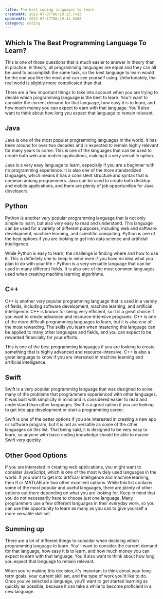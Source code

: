 ```yaml
---
title: The best coding languages to learn
createdAt: 2022-07-07T06:10:13.743Z
updatedAt: 2022-07-17T06:29:42.560Z
category: coding
---
```


## Which Is The Best Programming Language To Learn?

This is one of those questions that is much easier to answer in theory than in practice. In theory, all programming languages are equal and they can all be used to accomplish the same task, so the best language to learn would be the one you like the most and can see yourself using. Unfortunately, the real world is slightly more complicated than that.

There are a few important things to take into account when you are trying to decide which programming language is the best to learn. You'll want to consider the current demand for that language, how easy it is to learn, and how much money you can expect to earn with that language. You'll also want to think about how long you expect that language to remain relevant.

## Java

Java is one of the most popular programming languages in the world. It has been around for over two decades and is expected to remain highly relevant for many years to come. This is one of the languages that can be used to create both web and mobile applications, making it a very versatile option.

Java is a very easy language to learn, especially if you are a beginner with no programming experience. It is also one of the more standardized languages, which means it has a consistent structure and syntax that is common among programmers. Java can be used to create both desktop and mobile applications, and there are plenty of job opportunities for Java developers.

## Python

Python is another very popular programming language that is not only simple to learn, but also very easy to read and understand. This language can be used for a variety of different purposes, including web and software development, machine learning, and scientific computing. Python is one of the best options if you are looking to get into data science and artificial intelligence.

While Python is easy to learn, the challenge is finding where and how to use it. This is definitely one to keep in mind even if you have no idea what you plan to do with your life – Python is a very versatile language that can be used in many different fields. It is also one of the most common languages used when creating machine learning algorithms.

## C++

C++ is another very popular programming language that is used in a variety of fields, including software development, machine learning, and artificial intelligence. C++ is known for being very efficient, so it is a great choice if you want to create advanced and resource-intensive programs.
C++ is one of the more difficult programming languages to learn, but it is also one of the most rewarding. The skills you learn when mastering this language can be applied to many other languages and fields, and you can expect to be rewarded financially for your efforts.

This is one of the best programming languages if you are looking to create something that is highly advanced and resource-intensive. C++ is also a great language to know if you are interested in machine learning and artificial intelligence.

## Swift

Swift is a very popular programming language that was designed to solve many of the problems that programmers experienced with other languages. It was built with simplicity in mind and is considered easier to read and understand than other languages. Swift is a great option if you are looking to get into app development or start a programming career.

Swift is one of the better options if you are interested in creating a new app or software program, but it is not as versatile as some of the other languages on this list. That being said, it is designed to be very easy to learn, so anyone with basic coding knowledge should be able to master Swift very quickly.

## Other Good Options

If you are interested in creating web applications, you might want to consider JavaScript, which is one of the most widely used languages in the world. If you want to get into artificial intelligence and machine learning, then R or MATLAB are two other excellent options.
While this list contains some of the most popular and useful languages, there are plenty of other options out there depending on what you are looking for. Keep in mind that you do not necessarily have to choose just one language. Many programmers use a few different languages in their everyday work, so you can use this opportunity to learn as many as you can to give yourself a more versatile skill set.

## Summing up

There are a lot of different things to consider when deciding which programming language to learn. You'll want to consider the current demand for that language, how easy it is to learn, and how much money you can expect to earn with that language. You'll also want to think about how long you expect that language to remain relevant.

When you're making this decision, it's important to think about your long-term goals, your current skill set, and the type of work you'd like to do. Once you've selected a language, you'll want to get started learning as quickly as possible, because it can take a while to become proficient in a new language.
